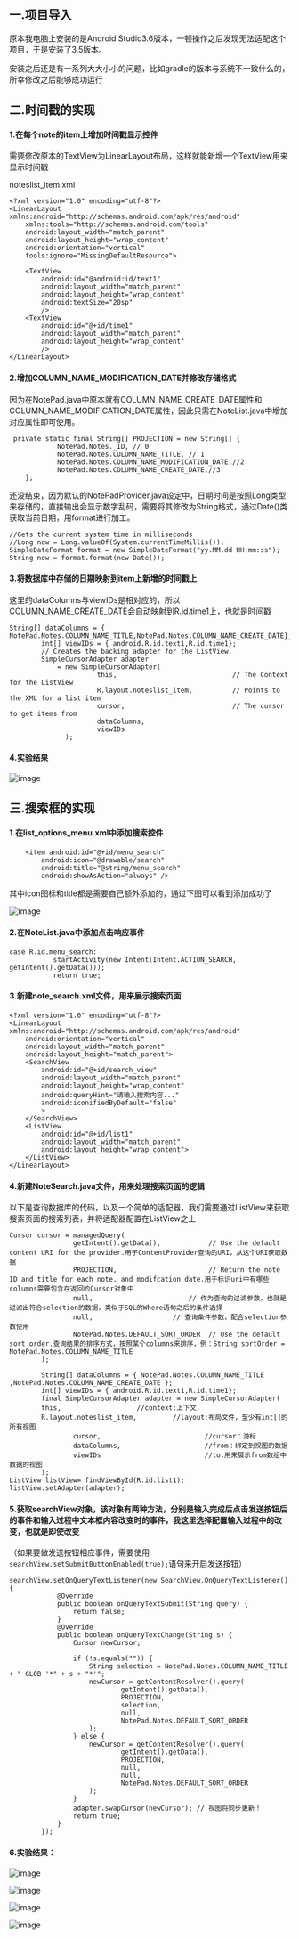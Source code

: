 ## 一.项目导入

原本我电脑上安装的是Android Studio3.6版本，一顿操作之后发现无法适配这个项目，于是安装了3.5版本。

安装之后还是有一系列大大小小的问题，比如gradle的版本与系统不一致什么的，所幸修改之后能够成功运行

## 二.时间戳的实现

#### 1.在每个note的item上增加时间戳显示控件

需要修改原本的TextView为LinearLayout布局，这样就能新增一个TextView用来显示时间戳

noteslist_item.xml

```
<?xml version="1.0" encoding="utf-8"?>
<LinearLayout xmlns:android="http://schemas.android.com/apk/res/android"
    xmlns:tools="http://schemas.android.com/tools"
    android:layout_width="match_parent"
    android:layout_height="wrap_content"
    android:orientation="vertical"
    tools:ignore="MissingDefaultResource">

    <TextView
        android:id="@android:id/text1"
        android:layout_width="match_parent"
        android:layout_height="wrap_content"
        android:textSize="20sp"
        />
    <TextView
        android:id="@+id/time1"
        android:layout_width="match_parent"
        android:layout_height="wrap_content"
        />
</LinearLayout>
```

#### 2.增加COLUMN_NAME_MODIFICATION_DATE并修改存储格式

因为在NotePad.java中原本就有COLUMN_NAME_CREATE_DATE属性和COLUMN_NAME_MODIFICATION_DATE属性，因此只需在NoteList.java中增加对应属性即可使用。

```
 private static final String[] PROJECTION = new String[] {
            NotePad.Notes._ID, // 0
            NotePad.Notes.COLUMN_NAME_TITLE, // 1
            NotePad.Notes.COLUMN_NAME_MODIFICATION_DATE,//2
            NotePad.Notes.COLUMN_NAME_CREATE_DATE,//3
    };
```

还没结束，因为默认的NotePadProvider.java设定中，日期时间是按照Long类型来存储的，直接输出会显示数字乱码，需要将其修改为String格式，通过Date()类获取当前日期，用format进行加工。

```
//Gets the current system time in milliseconds
//Long now = Long.valueOf(System.currentTimeMillis());
SimpleDateFormat format = new SimpleDateFormat("yy.MM.dd HH:mm:ss");
String now = format.format(new Date());
```

#### 3.将数据库中存储的日期映射到item上新增的时间戳上

这里的dataColumns与viewIDs是相对应的，所以COLUMN_NAME_CREATE_DATE会自动映射到R.id.time1上，也就是时间戳

```
String[] dataColumns = { NotePad.Notes.COLUMN_NAME_TITLE,NotePad.Notes.COLUMN_NAME_CREATE_DATE};
        int[] viewIDs = { android.R.id.text1,R.id.time1};
        // Creates the backing adapter for the ListView.
        SimpleCursorAdapter adapter
            = new SimpleCursorAdapter(
                      this,                             // The Context for the ListView
                      R.layout.noteslist_item,          // Points to the XML for a list item
                      cursor,                           // The cursor to get items from
                      dataColumns,
                      viewIDs
              );
```

#### 4.实验结果

![image](https://github.com/Maocaikafei/106-Android-/tree/master/NotePad-master/timeResult.png)

## 三.搜索框的实现

#### 1.在list_options_menu.xml中添加搜索控件

```
    <item android:id="@+id/menu_search"
        android:icon="@drawable/search"
        android:title="@string/menu_search"
        android:showAsAction="always" />
```

其中icon图标和title都是需要自己额外添加的，通过下图可以看到添加成功了

![image](https://github.com/Maocaikafei/106-Android-/tree/master/NotePad-master/searchResult1.png)

#### 2.在NoteList.java中添加点击响应事件

```
case R.id.menu_search:
           startActivity(new Intent(Intent.ACTION_SEARCH, getIntent().getData()));
           return true;
```

#### 3.新建note_search.xml文件，用来展示搜索页面

```
<?xml version="1.0" encoding="utf-8"?>
<LinearLayout xmlns:android="http://schemas.android.com/apk/res/android"
    android:orientation="vertical"
    android:layout_width="match_parent"
    android:layout_height="match_parent">
    <SearchView
        android:id="@+id/search_view"
        android:layout_width="match_parent"
        android:layout_height="wrap_content"
        android:queryHint="请输入搜索内容..."
        android:iconifiedByDefault="false"
        >
    </SearchView>
    <ListView
        android:id="@+id/list1"
        android:layout_width="match_parent"
        android:layout_height="wrap_content">
    </ListView>
</LinearLayout>
```

#### 4.新建NoteSearch.java文件，用来处理搜索页面的逻辑

以下是查询数据库的代码，以及一个简单的适配器，我们需要通过ListView来获取搜索页面的搜索列表，并将适配器配置在ListView之上

```
Cursor cursor = managedQuery(
                getIntent().getData(),            // Use the default content URI for the provider.用于ContentProvider查询的URI，从这个URI获取数据
                PROJECTION,                       // Return the note ID and title for each note. and modifcation date.用于标识uri中有哪些columns需要包含在返回的Cursor对象中
                null,                        // 作为查询的过滤参数，也就是过滤出符合selection的数据，类似于SQL的Where语句之后的条件选择
                null,                    // 查询条件参数，配合selection参数使用
                NotePad.Notes.DEFAULT_SORT_ORDER  // Use the default sort order.查询结果的排序方式，按照某个columns来排序，例：String sortOrder = NotePad.Notes.COLUMN_NAME_TITLE
        );

        String[] dataColumns = { NotePad.Notes.COLUMN_NAME_TITLE ,NotePad.Notes.COLUMN_NAME_CREATE_DATE };
        int[] viewIDs = { android.R.id.text1,R.id.time1};
        final SimpleCursorAdapter adapter = new SimpleCursorAdapter(
        this,                   //context:上下文
        R.layout.noteslist_item,         //layout:布局文件，至少有int[]的所有视图
                cursor,                          //cursor：游标
                dataColumns,                     //from：绑定到视图的数据
                viewIDs                          //to:用来展示from数组中数据的视图
        );
ListView listView= findViewById(R.id.list1);
listView.setAdapter(adapter);
```

#### 5.获取searchView对象，该对象有两种方法，分别是输入完成后点击发送按钮后的事件和输入过程中文本框内容改变时的事件，我这里选择配置输入过程中的改变，也就是即使改变

（如果要做发送按钮相应事件，需要使用`searchView.setSubmitButtonEnabled(true);`语句来开启发送按钮）

```
searchView.setOnQueryTextListener(new SearchView.OnQueryTextListener() {
            @Override
            public boolean onQueryTextSubmit(String query) {
                return false;
            }
            @Override
            public boolean onQueryTextChange(String s) {
                Cursor newCursor;

                if (!s.equals("")) {
                    String selection = NotePad.Notes.COLUMN_NAME_TITLE + " GLOB '*" + s + "*'";
                    newCursor = getContentResolver().query(
                            getIntent().getData(),
                            PROJECTION,
                            selection,
                            null,
                            NotePad.Notes.DEFAULT_SORT_ORDER
                    );
                } else {
                    newCursor = getContentResolver().query(
                            getIntent().getData(),
                            PROJECTION,
                            null,
                            null,
                            NotePad.Notes.DEFAULT_SORT_ORDER
                    );
                }
                adapter.swapCursor(newCursor); // 视图将同步更新！
                return true;
            }
        });
```

#### 6.实验结果：

![image](https://github.com/Maocaikafei/106-Android-/tree/master/NotePad-master/searchResult2.png)

![image](https://github.com/Maocaikafei/106-Android-/tree/master/NotePad-master/searchResult3.png)

![image](https://github.com/Maocaikafei/106-Android-/tree/master/NotePad-master/searchResult4.png)

![image](https://github.com/Maocaikafei/106-Android-/tree/master/NotePad-master/searchResult5.png)

